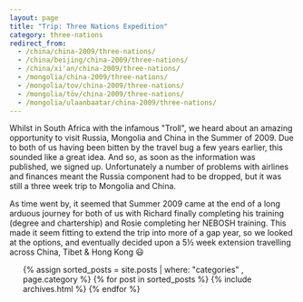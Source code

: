 ```yaml
---
layout: page
title: "Trip: Three Nations Expedition"
category: three-nations
redirect_from:
  - /china/china-2009/three-nations/
  - /china/beijing/china-2009/three-nations/
  - /china/xi'an/china-2009/three-nations/
  - /mongolia/china-2009/three-nations/
  - /mongolia/tov/china-2009/three-nations/
  - /mongolia/töv/china-2009/three-nations/
  - /mongolia/ulaanbaatar/china-2009/three-nations/
---
```


Whilst in South Africa with the infamous "Troll", we heard about an amazing opportunity to visit Russia,
Mongolia and China in the Summer of 2009. Due to both of us having been bitten by the travel bug a few
years earlier, this sounded like a great idea. And so, as soon as the information was published, we signed
up. Unfortunately a number of problems with airlines and finances meant the Russia component had to be
dropped, but it was still a three week trip to Mongolia and China.

As time went by, it seemed that Summer 2009 came at the end of a long arduous journey for both of us with
Richard finally completing his training (degree and chartership) and Rosie completing her NEBOSH training.
This made it seem fitting to extend the trip into more of a gap year, so we looked at the options, and
eventually decided upon a 5&frac12; week extension travelling across China, Tibet &amp; Hong Kong :smiley:

<ul id='archive'>{% assign sorted_posts = site.posts | where: "categories" , page.category %}
{% for post in sorted_posts %}
    {% include archives.html %}
{% endfor %}
</ul>
